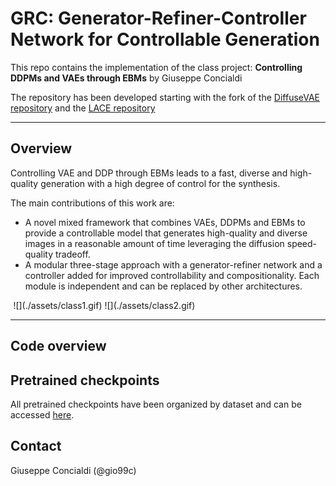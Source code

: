 # GRC: Generator-Refiner-Controller Network for Controllable Generation

This repo contains the implementation of the class project: **Controlling DDPMs and VAEs through EBMs** by Giuseppe Concialdi

The repository has been developed starting with the fork of the [DiffuseVAE repository](https://github.com/kpandey008/DiffuseVAE) and the [LACE repository](https://github.com/NVlabs/LACE)

---
## Overview

Controlling VAE and DDP through EBMs leads to a fast, diverse and high-quality generation with a high degree of control for the synthesis.

The main contributions of this work are:

- A novel mixed framework that combines VAEs, DDPMs and EBMs to provide a controllable model that generates high-quality and diverse images in a reasonable amount of time leveraging the diffusion speed-quality tradeoff.
- A modular three-stage approach with a generator-refiner network and a controller added for improved controllability and compositionality. Each module is independent and can be replaced by other architectures.
<img src="./assets/class0.gif" alt="latent conditional reconstruction for airplane class" width="0.45vw"/>
![](./assets/class1.gif)
![](./assets/class2.gif)

---

## Code overview




## Pretrained checkpoints
All pretrained checkpoints have been organized by dataset and can be accessed [here](https://drive.google.com/drive/folders/1GzIh75NnpgPa4A1hSb_viPowuaSHnL7R?usp=sharing).


## Contact
Giuseppe Concialdi (@gio99c)
